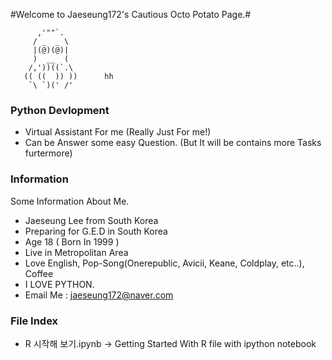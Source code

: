 #Welcome to Jaeseung172's Cautious Octo Potato Page.#

          ,'""`.
         / _  _ \
         |(@)(@)|
         )  __  (
        /,'))((`.\
       (( ((  )) ))      hh
        `\ `)(' /'

### Python Devlopment
* Virtual Assistant For me (Really Just For me!)
* Can be Answer some easy Question. (But It will be contains more Tasks furtermore)

### Information

Some Information About Me.

* Jaeseung Lee from South Korea
* Preparing for G.E.D in South Korea
* Age 18 ( Born In 1999 )
* Live in Metropolitan Area
* Love English, Pop-Song(Onerepublic, Avicii, Keane, Coldplay, etc..), Coffee
* I LOVE PYTHON.
* Email Me : jaeseung172@naver.com

### File Index
- R 시작해 보기.ipynb -> Getting Started With R file with ipython notebook
